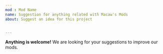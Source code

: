 ```yaml
---
mod : Mod Name
name: Suggestion for anything related with Macaw's Mods
about: Suggest an idea for this project


---
```


**Anything is welcome!**
We are looking for your suggestions to improve our mods.
